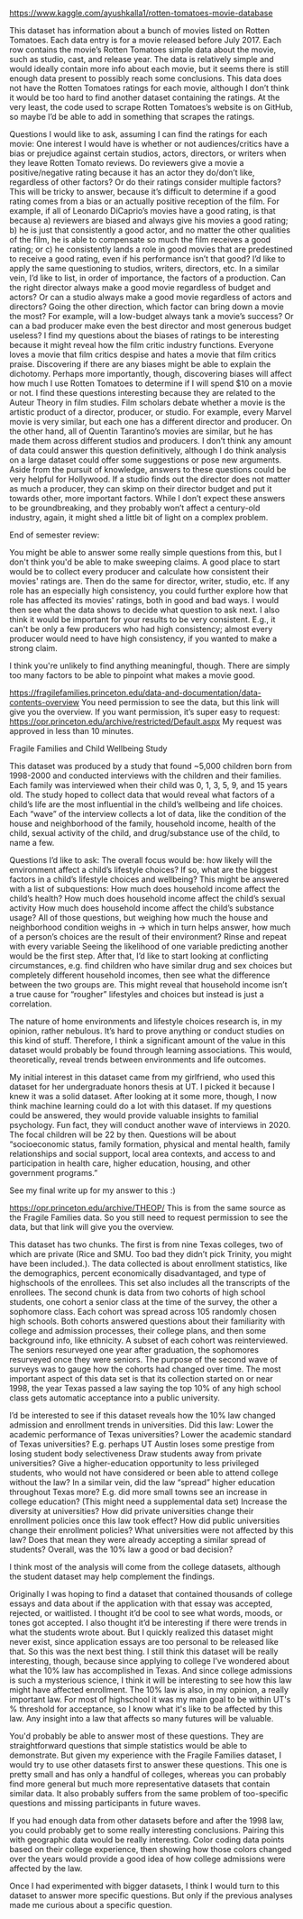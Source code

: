 https://www.kaggle.com/ayushkalla1/rotten-tomatoes-movie-database

This dataset has information about a bunch of movies listed on Rotten Tomatoes. Each data entry is for a movie released before July 2017. Each row contains the movie’s Rotten Tomatoes simple data about the movie, such as studio, cast, and release year. The data is relatively simple and would ideally contain more info about each movie, but it seems there is still enough data present to possibly reach some conclusions. This data does not have the Rotten Tomatoes ratings for each movie, although I don’t think it would be too hard to find another dataset containing the ratings. At the very least, the code used to scrape Rotten Tomatoes’s website is on GitHub, so maybe I’d be able to add in something that scrapes the ratings. 

Questions I would like to ask, assuming I can find the ratings for each movie:
One interest I would have is whether or not audiences/critics have a bias or prejudice against certain studios, actors, directors, or writers when they leave Rotten Tomato reviews. Do reviewers give a movie a positive/negative rating because it has an actor they do/don’t like, regardless of other factors? Or do their ratings consider multiple factors? This will be tricky to answer, because it’s difficult to determine if a good rating comes from a bias or an actually positive reception of the film. For example, if all of Leonardo DiCaprio’s movies have a good rating, is that because a) reviewers are biased and always give his movies a good rating; b) he is just that consistently a good actor, and no matter the other qualities of the film, he is able to compensate so much the film receives a good rating; or c) he consistently lands a role in good movies that are predestined to receive a good rating, even if his performance isn’t that good? I’d like to apply the same questioning to studios, writers, directors, etc. 
	In a similar vein, I’d like to list, in order of importance, the factors of a production. Can the right director always make a good movie regardless of budget and actors? Or can a studio always make a good movie regardless of actors and directors? Going the other direction, which factor can bring down a movie the most? For example, will a low-budget always tank a movie’s success? Or can a bad producer make even the best director and most generous budget useless?
I find my questions about the biases of ratings to be interesting because it might reveal how the film critic industry functions. Everyone loves a movie that film critics despise and hates a movie that film critics praise. Discovering if there are any biases might be able to explain the dichotomy. Perhaps more importantly, though, discovering biases will affect how much I use Rotten Tomatoes to determine if I will spend $10 on a movie or not. 
I find these questions interesting because they are related to the Auteur Theory in film studies. Film scholars debate whether a movie is the artistic product of a director, producer, or studio. For example, every Marvel movie is very similar, but each one has a different director and producer. On the other hand, all of Quentin Tarantino’s movies are similar, but he has made them across different studios and producers. I don’t think any amount of data could answer this question definitively, although I do think analysis on a large dataset could offer some suggestions or pose new arguments. 
	Aside from the pursuit of knowledge, answers to these questions could be very helpful for Hollywood. If a studio finds out the director does not matter as much a producer, they can skimp on their director budget and put it towards other, more important factors. While I don’t expect these answers to be groundbreaking, and they probably won’t affect a century-old industry, again, it might shed a little bit of light on a complex problem. 

End of semester review: 

You might be able to answer some really simple questions from this, but I don't think you'd be able to make sweeping claims. A good place to start would be to collect every producer and calculate how consistent their movies' ratings are. Then do the same for director, writer, studio, etc. If any role has an especially high consistency, you could further explore how that role has affected its movies' ratings, both in good and bad ways. I would then see what the data shows to decide what question to ask next. I also think it would be important for your results to be very consistent. E.g., it can't be only a few producers who had high consistency; almost every producer would need to have high consistency, if you wanted to make a strong claim. 

I think you're unlikely to find anything meaningful, though. There are simply too many factors to be able to pinpoint what makes a movie good.
  
  
https://fragilefamilies.princeton.edu/data-and-documentation/data-contents-overview
You need permission to see the data, but this link will give you the overview. If you want permission, it’s super easy to request: https://opr.princeton.edu/archive/restricted/Default.aspx My request was approved in less than 10 minutes. 

Fragile Families and Child Wellbeing Study

This dataset was produced by a study that found ~5,000 children born from 1998-2000 and conducted interviews with the children and their families. Each family was interviewed when their child was 0, 1, 3, 5, 9, and 15 years old. The study hoped to collect data that would reveal what factors of a child’s life are the most influential in the child’s wellbeing and life choices. Each “wave” of the interview collects a lot of data, like the condition of the house and neighborhood of the family, household income, health of the child, sexual activity of the child, and drug/substance use of the child, to name a few.

Questions I’d like to ask:
	The overall focus would be: how likely will the environment affect a child’s lifestyle choices? If so, what are the biggest factors in a child’s lifestyle choices and wellbeing? This might be answered with a list of subquestions:
How much does household income affect the child’s health?
How much does household income affect the child’s sexual activity
How much does household income affect the child’s substance usage?
All of those questions, but weighing how much the house and neighborhood condition weighs in → which in turn helps answer, how much of a person’s choices are the result of their environment?
Rinse and repeat with every variable
Seeing the likelihood of one variable predicting another would be the first step. After that, I’d like to start looking at conflicting circumstances, e.g. find children who have similar drug and sex choices but completely different household incomes, then see what the difference between the two groups are. This might reveal that household income isn’t a true cause for “rougher” lifestyles and choices but instead is just a correlation.

The nature of home environments and lifestyle choices research is, in my opinion, rather nebulous. It’s hard to prove anything or conduct studies on this kind of stuff. Therefore, I think a significant amount of the value in this dataset would probably be found through learning associations. This would, theoretically, reveal trends between environments and life outcomes. 

My initial interest in this dataset came from my girlfriend, who used this dataset for her undergraduate honors thesis at UT. I picked it because I knew it was a solid dataset. After looking at it some more, though, I now think machine learning could do a lot with this dataset. If my questions could be answered, they would provide valuable insights to familial psychology. Fun fact, they will conduct another wave of interviews in 2020. The focal children will be 22 by then. Questions will be about “socioeconomic status, family formation, physical and mental health, family relationships and social support, local area contexts, and access to and participation in health care, higher education, housing, and other government programs.”

See my final write up for my answer to this :)

https://opr.princeton.edu/archive/THEOP/
This is from the same source as the Fragile Families data. So you still need to request permission to see the data, but that link will give you the overview. 

This dataset has two chunks. The first is from nine Texas colleges, two of which are private (Rice and SMU. Too bad they didn’t pick Trinity, you might have been included.). The data collected is about enrollment statistics, like the demographics, percent economically disadvantaged, and type of highschools of the enrollees. This set also includes all the transcripts of the enrollees. The second chunk is data from two cohorts of high school students, one cohort a senior class at the time of the survey, the other a sophomore class. Each cohort was spread across 105 randomly chosen high schools. Both cohorts answered questions about their familiarity with college and admission processes, their college plans, and then some background info, like ethnicity. A subset of each cohort was reinterviewed. The seniors resurveyed one year after graduation, the sophomores resurveyed once they were seniors. The purpose of the second wave of surveys was to gauge how the cohorts had changed over time. The most important aspect of this data set is that its collection started on or near 1998, the year Texas passed a law saying the top 10% of any high school class gets automatic acceptance into a public university. 

I’d be interested to see if this dataset reveals how the 10% law changed admission and enrollment trends in universities. Did this law:
Lower the academic performance of Texas universities?
Lower the academic standard of Texas universities? E.g. perhaps UT Austin loses some prestige from losing student body selectiveness
Draw students away from private universities?
Give a higher-education opportunity to less privileged students, who would not have considered or been able to attend college without the law?
In a similar vein, did the law “spread” higher education throughout Texas more? E.g. did more small towns see an increase in college education? (This might need a supplemental data set)
Increase the diversity at universities?
How did private universities change their enrollment policies once this law took effect?
How did public universities change their enrollment policies?
What universities were not affected by this law? Does that mean they were already accepting a similar spread of students?
Overall, was the 10% law a good or bad decision?

I think most of the analysis will come from the college datasets, although the student dataset may help complement the findings. 

Originally I was hoping to find a dataset that contained thousands of college essays and data about if the application with that essay was accepted, rejected, or waitlisted. I thought it’d be cool to see what words, moods, or tones got accepted. I also thought it’d be interesting if there were trends in what the students wrote about. But I quickly realized this dataset might never exist, since application essays are too personal to be released like that. So this was the next best thing. I still think this dataset will be really interesting, though, because since applying to college I’ve wondered about what the 10% law has accomplished in Texas. And since college admissions is such a mysterious science, I think it will be interesting to see how this law might have affected enrollment. The 10% law is also, in my opinion, a really important law. For most of highschool it was my main goal to be within UT's % threshold for acceptance, so I know what it's like to be affected by this law. Any insight into a law that affects so many futures will be valuable. 

You'd probably be able to answer most of these questions. They are straightforward questions that simple statistics would be able to demonstrate. But given my experience with the Fragile Families dataset, I would try to use other datasets first to answer these questions. This one is pretty small and has only a handful of colleges, whereas you can probably find more general but much more representative datasets that contain similar data. It also probably suffers from the same problem of too-specific questions and missing participants in future waves. 

If you had enough data from other datasets before and after the 1998 law, you could probably get to some really interesting conclusions. Pairing this with geographic data would be really interesting. Color coding data points based on their college experience, then showing how those colors changed over the years would provide a good idea of how college admissions were affected by the law.  

Once I had experimented with bigger datasets, I think I would turn to this dataset to answer more specific questions. But only if the previous analyses made me curious about a specific question. 
